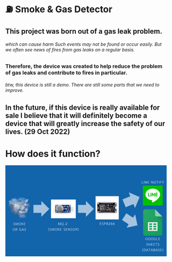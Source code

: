 # ⛽ Smoke & Gas Detector
<h2>This project was born out of a gas leak problem.</h2>
<h6>which can cause harm Such events may not be found or occur easily. But we often see news of fires from gas leaks on a regular basis.</h6>
<h3>Therefore, the device was created to help reduce the problem of gas leaks and contribute to fires in particular.</h3>
<h6>btw, this device is still a demo. There are still some parts that we need to improve.</h6>
<h2>In the future, if this device is really available for sale I believe that it will definitely become a device that will greatly increase the safety of our lives. (29 Oct 2022)</h2>
<h1>How does it function?</h1>
<img src="Screenshot (137).png" alt="Works">
